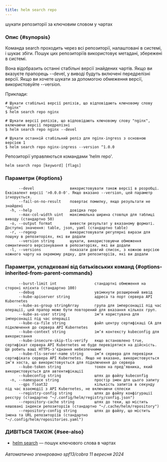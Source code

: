 ```yaml
---
title: helm search repo
---
```

шукати репозиторії за ключовим словом у чартах

### Опис {#synopsis}

Команда search проходить через всі репозиторії, налаштовані в системі, і шукає збіги. Пошук цих репозиторіїв використовує метадані, збережені в системі.

Вона відобразить останні стабільні версії знайдених чартів. Якщо ви вказуєте прапорець --devel, у виводі будуть включені передрелізні версії. Якщо ви хочете шукати за допомогою обмеження версії, використовуйте --version.

Приклади:

```console
# Шукати стабільні версії релізів, що відповідають ключовому слову "nginx"
$ helm search repo nginx

# Шукати версії релізів, що відповідають ключовому слову "nginx", включаючи версії передрелізні
$ helm search repo nginx --devel

# Шукати останній стабільний реліз для nginx-ingress з основною версією 1
$ helm search repo nginx-ingress --version ^1.0.0
```

Репозиторії управляються командами 'helm repo'.

```shell
helm search repo [keyword] [flags]
```

### Параметри {#options}

```none
      --devel                використовувати також версії в розробці. Еквівалент версії '>0.0.0-0'. Якщо вказано --version, цей параметр ігнорується.
      --fail-on-no-result    повертає помилку, якщо результати не знайдені
  -h, --help                 довідка repo
      --max-col-width uint   максимальна ширина стовпця для таблиці виводу (стандартно 50)
  -o, --output format        вивести результат у вказаному форматі. Доступні значення: table, json, yaml (стандартно table)
  -r, --regexp               використовувати регулярні вирази для пошуку в репозиторіях, які ви додали
      --version string       шукати, використовуючи обмеження семантичного версіонування в репозиторіях, які ви додали
  -l, --versions             показати довгий список, з кожною версією кожного чарту на окремому рядку, для репозиторіїв, які ви додали
```

### Параметри, успадковані від батьківських команд {#options-inherited-from-parent-commands}

```none
      --burst-limit int                 стандартні обмеження на стороні клієнта (стандартно 100)
      --debug                           увімкнути розширений вивід
      --kube-apiserver string           адреса та порт сервера API Kubernetes
      --kube-as-group stringArray       група для імперсонації під час операції, цей прапор може бути повторений для вказання кількох груп.
      --kube-as-user string             імʼя користувача для імперсонації під час операції
      --kube-ca-file string             файл центру сертифікаці СА для підключення до сервера API Kubernetes
      --kube-context string             імʼя контексту kubeconfig для використання
      --kube-insecure-skip-tls-verify   якщо встановлено true, сертифікат сервера API Kubernetes не буде перевірятися на дійсність. Це робить ваші HTTPS-зʼєднання небезпечними
      --kube-tls-server-name string     імʼя сервера для перевірки сертифіката сервера API Kubernetes. Якщо не вказано, використовується імʼя хоста, що використовується для підключення до сервера
      --kube-token string               токен на предʼявника, який використовується для автентифікації
      --kubeconfig string               шлях до файлу kubeconfig
  -n, --namespace string                простір імен для цього запиту
      --qps float32                     кількість запитів в секунду під час взаємодії з API Kubernetes, не включаючи сплески
      --registry-config string          шлях до файлу конфігурації реєстру (стандартно "~/.config/helm/registry/config.json")
      --repository-cache string         шлях до теки, що містить кешовані індекси репозиторіїв (стандартно "~/.cache/helm/repository")
      --repository-config string        шлях до файлу, що містить імена та URL репозиторіїв (стандартно "~/.config/helm/repositories.yaml")
```

### ДИВІТЬСЯ ТАКОЖ {#see-also}

* [helm search](/helm/helm_search.md) — пошук ключового слова в чартах

###### Автоматично згенеровано spf13/cobra 11 вересня 2024

